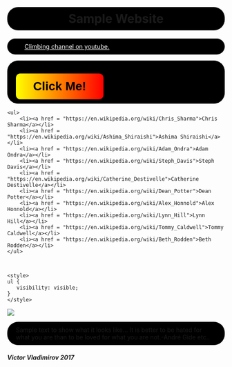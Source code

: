 <html>
<head>
    <meta charset="utf-8">
    <meta http-equiv="X-UA-Compatible" content="IE=edge">
    <meta name="viewport" content="width=device-width, initial-scale=1">
	<link rel="stylesheet" type="text/css" href="site_style.css">
	<script type="text/javascript" src="script.js"></script>
	<script type="text/javascript" src="jquery-3.2.1.js"></script>
<script type="text/javascript">
      alert("Welcome to my Website");
</script>



</head>
<body> 	

<style>
        a {
	padding: 5px;
	}

</style>


<style> body { background: url("https://i2.wp.com/techbeasts.com/wp-content/uploads/2016/12/4435365-mountain-wallpapers.jpg") no-repeat bottom center;
  background-size: cover;
  background-attachment: fixed;
  height: 900px;
  position: relative;
  top: -55px;
  width: 100%; }
  </style>

<style> h1, p, ul, a, h3 {
    background-color: black;
    padding: 10px 20px;
    border-radius: 25px;
} 

a {
    color: white;
}
</style>

<h1 align="center">Sample Website</h1>
	
<a text-align:center href="https://www.youtube.com/channel/UCIRIbjrEHserQZ6O1Jd9wrg">Climbing channel on youtube.<br/></a>
	
<div class='a'>

<button>Click Me!</button>

</div>
	
<script>
		
var button = document.createElement("button");
button.innerHTML = "Click me.";

var body = document.getElementsByTagName("body")[0];
body.appendChild(button);

button.addEventListener ("click", function() {
  alert("You just took directions from a button..");
});
	

</script>
		
<style>

button {
  margin-top: 20px;
  line-height: 60px;
  font-weight: bold;
  font-size: 200%;
  padding: 0 40px;
  background: linear-gradient(-90deg, red, yellow);
  border-radius: 10px;
  border: 2px;
}
button:hover {
  font-size: 250%;
  border-bottom: 8px;
  background: linear-gradient(-90deg, yellow, red);
}

</style>

<script>


$(document).ready(function(){
    animateDiv();
    
});

function makeNewPosition(){
    
    // Get viewport dimensions (remove the dimension of the div)
    var h = $(window).height() - 50;
    var w = $(window).width() - 50;
    
    var nh = Math.floor(Math.random() * h);
    var nw = Math.floor(Math.random() * w);
    
    return [nh,nw];    
    
}

function animateDiv(){
    var newq = makeNewPosition();
    $('.a').animate({ top: newq[0], left: newq[1] }, function(){
      animateDiv();        
    });
    
};

</script>

<style>

div.a {
   position: relative;
}

</style>


		
	<ul>
		<li><a href = "https://en.wikipedia.org/wiki/Chris_Sharma">Chris Sharma</a></li>
		<li><a href = "https://en.wikipedia.org/wiki/Ashima_Shiraishi">Ashima Shiraishi</a></li>
		<li><a href = "https://en.wikipedia.org/wiki/Adam_Ondra">Adam Ondra</a></li>
		<li><a href = "https://en.wikipedia.org/wiki/Steph_Davis">Steph Davis</a></li>
		<li><a href = "https://en.wikipedia.org/wiki/Catherine_Destivelle">Catherine Destivelle</a></li>
		<li><a href = "https://en.wikipedia.org/wiki/Dean_Potter">Dean Potter</a></li>
		<li><a href = "https://en.wikipedia.org/wiki/Alex_Honnold">Alex Honnold</a></li>
		<li><a href = "https://en.wikipedia.org/wiki/Lynn_Hill">Lynn Hill</a></li>
		<li><a href = "https://en.wikipedia.org/wiki/Tommy_Caldwell">Tommy Caldwell</a></li>
		<li><a href = "https://en.wikipedia.org/wiki/Beth_Rodden">Beth Rodden</a></li>
	</ul>
	        
		
		
	<style> 
	ul {
	   visibility: visible;
	}
	</style>
<img src = "https://d36tnp772eyphs.cloudfront.net/blogs/1/2014/08/Smith-Rock-940x595.jpg">

<p> Sample text to show what it looks like... It is better to be hated for what you are than to be loved for what you are not.-André Gide etc..</p>
</body>
<footer> 
<h5>Victor Vladimirov 2017</h5>
</footer>
</html>
